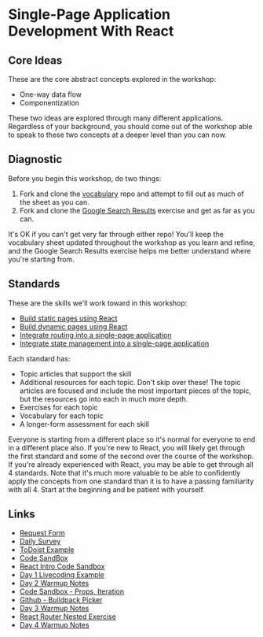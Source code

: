 # Single-Page Application Development With React

## Core Ideas

These are the core abstract concepts explored in the workshop:

* One-way data flow
* Componentization

These two ideas are explored through many different applications. Regardless of your background, you should come out of the workshop able to speak to these two concepts at a deeper level than you can now.

## Diagnostic

Before you begin this workshop, do two things:

1. Fork and clone the [vocabulary](https://github.com/sikaeducation/react-workshop-vocabulary) repo and attempt to fill out as much of the sheet as you can.
2. Fork and clone the [Google Search Results](https://github.com/sikaeducation/google-search-results-react) exercise and get as far as you can.

It's OK if you can't get very far through either repo! You'll keep the vocabulary sheet updated throughout the workshop as you learn and refine, and the Google Search Results exercise helps me better understand where you're starting from.

## Standards

These are the skills we'll work toward in this workshop:

* [Build static pages using React](standards/build-static-pages-react)
* [Build dynamic pages using React](standards/build-dynamic-pages-react)
* [Integrate routing into a single-page application](standards/integrate-routing-react)
* [Integrate state management into a single-page application](standards/integrate-state-management-react)

Each standard has:

* Topic articles that support the skill
* Additional resources for each topic. Don't skip over these! The topic articles are focused and include the most important pieces of the topic, but the resources go into each in much more depth.
* Exercises for each topic
* Vocabulary for each topic
* A longer-form assessment for each skill

Everyone is starting from a different place so it's normal for everyone to end in a different place also. If you're new to React, you will likely get through the first standard and some of the second over the course of the workshop. If you're already experienced with React, you may be able to get through all 4 standards. Note that it's much more valuable to be able to confidently apply the concepts from one standard than it is to have a passing familiarity with all 4. Start at the beginning and be patient with yourself.

## Links

* [Request Form](https://forms.gle/zBh6PgQoyZor2Dfu7)
* [Daily Survey](https://forms.gle/c9wdi9Yg1WtE4YTK8)
* [ToDoist Example](https://github.com/karlhadwen/todoist/tree/master/src)
* [Code SandBox](https://codesandbox.io)
* [React Intro Code Sandbox](https://codesandbox.io/s/new-water-kb813)
* [Day 1 Livecoding Example](https://github.com/kylecoberly/hartford-react-day-1-live-code)
* [Day 2 Warmup Notes](https://github.com/sikaeducation/react-warmup-questions/tree/hartford)
* [Code Sandbox - Props, Iteration](https://codesandbox.io/s/bold-yalow-1kgpv?file=/src/App.js)
* [Github - Buildpack Picker](https://github.com/sikaeducation/buildpack-picker-component)
* [Day 3 Warmup Notes](https://github.com/sikaeducation/react-warmup-state-questions/tree/hartford)
* [React Router Nested Exercise](https://github.com/sikaeducation/react-router-nested-exercise)
* [Day 4 Warmup Notes](https://github.com/sikaeducation/react-warmup-questions-3/tree/hartford)
